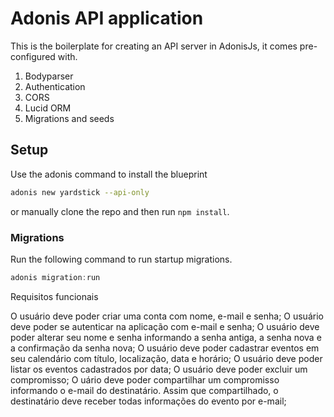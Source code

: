 # Adonis API application

This is the boilerplate for creating an API server in AdonisJs, it comes pre-configured with.

1. Bodyparser
2. Authentication
3. CORS
4. Lucid ORM
5. Migrations and seeds

## Setup

Use the adonis command to install the blueprint

```bash
adonis new yardstick --api-only
```

or manually clone the repo and then run `npm install`.


### Migrations

Run the following command to run startup migrations.

```js
adonis migration:run
```

Requisitos funcionais 

O usuário deve poder criar uma conta com nome, e-mail e senha; 
O usuário deve poder se autenticar na aplicação com e-mail e senha; 
O usuário deve poder alterar seu nome e senha informando a senha antiga, a senha nova e a confirmação da senha nova; 
O usuário deve poder cadastrar eventos em seu calendário com título, localização, data e horário; 
O usuário deve poder listar os eventos cadastrados por data; O usuário deve poder excluir um compromisso; 
O uário deve poder compartilhar um compromisso informando o e-mail do destinatário. 
Assim que compartilhado, o destinatário deve receber todas informações do evento por e-mail;
